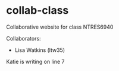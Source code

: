 # collab-class
Collaborative website for class NTRES6940

Collaborators:
- Lisa Watkins (ltw35)

Katie is writing on line 7 
